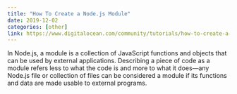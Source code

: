 ```yaml
---
title: "How To Create a Node.js Module"
date: 2019-12-02
categories: [other]
link: https://www.digitalocean.com/community/tutorials/how-to-create-a-node-js-module
---
```


In Node.js, a module is a collection of JavaScript functions and objects that can be used by external applications. Describing a piece of code as a module refers less to what the code is and more to what it does—any Node.js file or collection of files can be considered a module if its functions and data are made usable to external programs.
